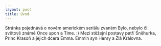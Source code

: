 ```yaml
---
layout: post
title: Úvod
---
```


Stránka pojednává o novém americkém seriálu zvaném Bylo, nebylo či světově známé Once upon a Time. :)
Mezi stěžejní postavy patří Sněhurka, Princ Krasoň a jejich dcera Emma. Emmin syn Henry a Zlá Královna.
